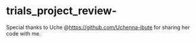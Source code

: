 # trials_project_review-
Special thanks to Uche @https://github.com/Uchenna-ibute for sharing her code with me.